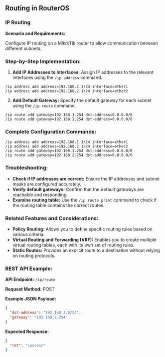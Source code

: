 ## Routing in RouterOS

### IP Routing

**Scenario and Requirements:**

Configure IP routing on a MikroTik router to allow communication between different subnets.

### Step-by-Step Implementation:

1. **Add IP Addresses to Interfaces:** Assign IP addresses to the relevant interfaces using the `/ip address` command.

```
/ip address add address=192.168.1.1/24 interface=ether1
/ip address add address=192.168.2.1/24 interface=ether2
```

2. **Add Default Gateway:** Specify the default gateway for each subnet using the `/ip route` command.

```
/ip route add gateway=192.168.1.254 dst-address=0.0.0.0/0
/ip route add gateway=192.168.2.254 dst-address=0.0.0.0/0
```

### Complete Configuration Commands:

```
/ip address add address=192.168.1.1/24 interface=ether1
/ip address add address=192.168.2.1/24 interface=ether2
/ip route add gateway=192.168.1.254 dst-address=0.0.0.0/0
/ip route add gateway=192.168.2.254 dst-address=0.0.0.0/0
```

### Troubleshooting:

- **Check if IP addresses are correct:** Ensure the IP addresses and subnet masks are configured accurately.
- **Verify default gateways:** Confirm that the default gateways are reachable and responding.
- **Examine routing table:** Use the `/ip route print` command to check if the routing table contains the correct routes.

### Related Features and Considerations:

- **Policy Routing:** Allows you to define specific routing rules based on various criteria.
- **Virtual Routing and Forwarding (VRF):** Enables you to create multiple virtual routing tables, each with its own set of routing rules.
- **Static Routes:** Provides an explicit route to a destination without relying on routing protocols.

### REST API Example:

**API Endpoint:** `/ip/route`

**Request Method:** POST

**Example JSON Payload:**

```json
{
  "dst-address": "192.168.3.0/24",
  "gateway": "192.168.2.254"
}
```

**Expected Response:**

```json
{
  "ret": "success"
}
```